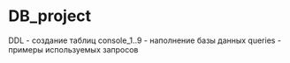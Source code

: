 # DB_project
DDL - создание таблиц
console_1..9 - наполнение базы данных
queries - примеры используемых запросов
